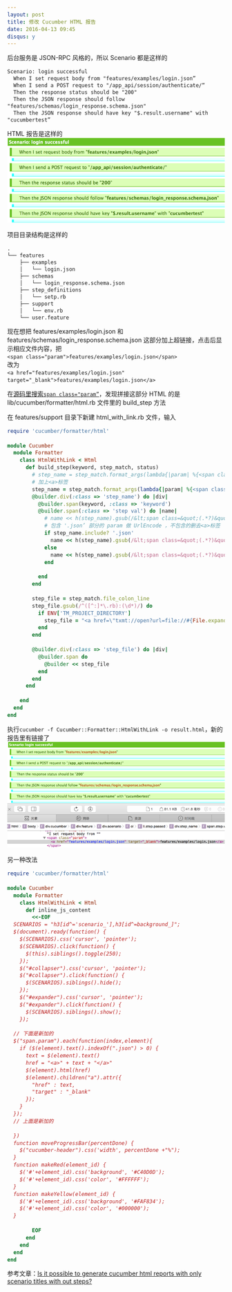 ```yaml
---
layout: post
title: 修改 Cucumber HTML 报告
date: 2016-04-13 09:45
disqus: y
---
```


后台服务是 JSON-RPC 风格的，所以 Scenario 都是这样的  
  
```gherkin
Scenario: login successful
  When I set request body from "features/examples/login.json”
  When I send a POST request to "/app_api/session/authenticate/“
  Then the response status should be "200"
  Then the JSON response should follow "features/schemas/login_response.schema.json"
  Then the JSON response should have key "$.result.username" with "cucumbertest”
```
  
HTML 报告是这样的  
![](/images/2016/b3762a5324b8b6d6b9d4756040ce320d.png)  

项目目录结构是这样的  
  
```
.
└── features
    ├── examples
    │   └── login.json
    ├── schemas
    │   └── login_response.schema.json
    ├── step_definitions
    │   └── setp.rb
    ├── support
    │   └── env.rb
    └── user.feature
```
  
现在想把 features/examples/login.json 和 features/schemas/login_response.schema.json 这部分加上超链接，点击后显示相应文件内容，把  
`<span class="param">features/examples/login.json</span>`  
改为  
`<a href="features/examples/login.json" target="_blank">features/examples/login.json</a>`  
  
在[源码里搜索`span class="param”`](https://github.com/cucumber/cucumber-ruby/search?utf8=%E2%9C%93&q=span+class=%22param%22&type=Code)，发现拼接这部分 HTML 的是 lib/cucumber/formatter/html.rb 文件里的 build_step 方法  
  
在 features/support 目录下新建 html_with_link.rb 文件，输入  
  
```ruby
require 'cucumber/formatter/html'

module Cucumber
  module Formatter
    class HtmlWithLink < Html
      def build_step(keyword, step_match, status)
        # step_name = step_match.format_args(lambda{|param| %{<span class="param">#{param}</span>}})
        # 加上<a>标签
        step_name = step_match.format_args(lambda{|param| %{<span class="param"><a href="#{param}" target="_blank">#{param}</a></span>}})
        @builder.div(:class => 'step_name') do |div|
          @builder.span(keyword, :class => 'keyword')
          @builder.span(:class => 'step val') do |name|
            # name << h(step_name).gsub(/&lt;span class=&quot;(.*?)&quot;&gt;/, '<span class="\1">').gsub(/&lt;\/span&gt;/, '</span>’)
            # 包含 '.json’ 部分的 param 做 UrlEncode ，不包含的删去<a>标签
            if step_name.include? '.json'
              name << h(step_name).gsub(/&lt;span class=&quot;(.*?)&quot;&gt;/, '<span class="\1">').gsub(/&lt;\/span&gt;/, '</span>').gsub(/&lt;a href=&quot;(.*?)&quot; target=&quot;_blank&quot;&gt;/, '<a href="\1" target="_blank">').gsub(/&lt;\/a&gt;/, '</a>')
            else
              name << h(step_name).gsub(/&lt;span class=&quot;(.*?)&quot;&gt;/, '<span class="\1">').gsub(/&lt;\/span&gt;/, '</span>').gsub(/&lt;a href=&quot;(.*?)&quot; target=&quot;_blank&quot;&gt;/, '').gsub(/&lt;\/a&gt;/, '')
            end

          end
        end

        step_file = step_match.file_colon_line
        step_file.gsub(/^([^:]*\.rb):(\d*)/) do
          if ENV['TM_PROJECT_DIRECTORY']
            step_file = "<a href=\"txmt://open?url=file://#{File.expand_path($1)}&line=#{$2}\">#{$1}:#{$2}</a> "
          end
        end

        @builder.div(:class => 'step_file') do |div|
          @builder.span do
            @builder << step_file
          end
        end
      end

    end
  end
end
```
  
执行`cucumber -f Cucumber::Formatter::HtmlWithLink -o result.html`，新的报告里有链接了  
![](/images/2016/779106b264acc96cd0f2b8f7b5315020.png)  

另一种改法  
  
```ruby
require 'cucumber/formatter/html'

module Cucumber
  module Formatter
    class HtmlWithLink < Html
      def inline_js_content
        <<-EOF
  SCENARIOS = "h3[id^='scenario_'],h3[id^=background_]";
  $(document).ready(function() {
    $(SCENARIOS).css('cursor', 'pointer');
    $(SCENARIOS).click(function() {
      $(this).siblings().toggle(250);
    });
    $("#collapser").css('cursor', 'pointer');
    $("#collapser").click(function() {
      $(SCENARIOS).siblings().hide();
    });
    $("#expander").css('cursor', 'pointer');
    $("#expander").click(function() {
      $(SCENARIOS).siblings().show();
    });
    
  // 下面是新加的
  $("span.param").each(function(index,element){
    if ($(element).text().indexOf(".json") > 0) {
      text = $(element).text()
      href = "<a>" + text + "</a>"
      $(element).html(href)
      $(element).children("a").attr({
        "href" : text,
        "target" : "_blank"
      });
    }
  });
  // 上面是新加的

  })
  function moveProgressBar(percentDone) {
    $("cucumber-header").css('width', percentDone +"%");
  }
  function makeRed(element_id) {
    $('#'+element_id).css('background', '#C40D0D');
    $('#'+element_id).css('color', '#FFFFFF');
  }
  function makeYellow(element_id) {
    $('#'+element_id).css('background', '#FAF834');
    $('#'+element_id).css('color', '#000000');
  }

        EOF
      end
    end
  end
end
```
  

参考文章：[Is it possible to generate cucumber html reports with only scenario titles with out steps?](http://stackoverflow.com/questions/18271435/is-it-possible-to-generate-cucumber-html-reports-with-only-scenario-titles-with)  